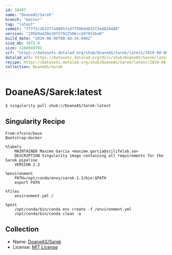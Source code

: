 ```yaml
---
id: 10487
name: "DoaneAS/Sarek"
branch: "master"
tag: "latest"
commit: "7f7f2c263377a0885fad7f59b9d832f3e8820488"
version: "295b0ad38e10f57922506ccdd7922ba0"
build_date: "2019-08-06T00:48:34.040Z"
size_mb: 3072.0
size: 1160949791
sif: "https://datasets.datalad.org/shub/DoaneAS/Sarek/latest/2019-08-06-7f7f2c26-295b0ad3/295b0ad38e10f57922506ccdd7922ba0.sif"
datalad_url: https://datasets.datalad.org?dir=/shub/DoaneAS/Sarek/latest/2019-08-06-7f7f2c26-295b0ad3/
recipe: https://datasets.datalad.org/shub/DoaneAS/Sarek/latest/2019-08-06-7f7f2c26-295b0ad3/Singularity
collection: DoaneAS/Sarek
---
```


# DoaneAS/Sarek:latest

```bash
$ singularity pull shub://DoaneAS/Sarek:latest
```

## Singularity Recipe

```singularity
From:nfcore/base
Bootstrap:docker

%labels
    MAINTAINER Maxime Garcia <maxime.garcia@scilifelab.se>
    DESCRIPTION Singularity image containing all requirements for the Sarek pipeline
    VERSION 2.3

%environment
    PATH=/opt/conda/envs/sarek-2.3/bin:$PATH
    export PATH

%files
    environment.yml /

%post
    /opt/conda/bin/conda env create -f /environment.yml
    /opt/conda/bin/conda clean -a
```

## Collection

 - Name: [DoaneAS/Sarek](https://github.com/DoaneAS/Sarek)
 - License: [MIT License](https://api.github.com/licenses/mit)

